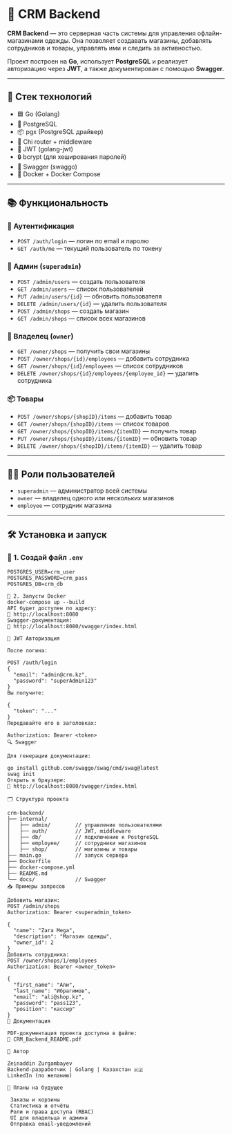 # 🧾 CRM Backend

**CRM Backend** — это серверная часть системы для управления офлайн-магазинами одежды. Она позволяет создавать магазины, добавлять сотрудников и товары, управлять ими и следить за активностью.

Проект построен на **Go**, использует **PostgreSQL** и реализует авторизацию через **JWT**, а также документирован с помощью **Swagger**.

---

## 🔧 Стек технологий

- 🟦 Go (Golang)
- 🐘 PostgreSQL
- 📦 pgx (PostgreSQL драйвер)
- 🧪 Chi router + middleware
- 🔐 JWT (golang-jwt)
- 🔒 bcrypt (для хеширования паролей)
- 📑 Swagger (swaggo)
- 🐳 Docker + Docker Compose

---

## 📚 Функциональность

### 🔐 Аутентификация
- `POST /auth/login` — логин по email и паролю
- `GET /auth/me` — текущий пользователь по токену

### 👑 Админ (`superadmin`)
- `POST /admin/users` — создать пользователя
- `GET /admin/users` — список пользователей
- `PUT /admin/users/{id}` — обновить пользователя
- `DELETE /admin/users/{id}` — удалить пользователя
- `POST /admin/shops` — создать магазин
- `GET /admin/shops` — список всех магазинов

### 🏪 Владелец (`owner`)
- `GET /owner/shops` — получить свои магазины
- `POST /owner/shops/{id}/employees` — добавить сотрудника
- `GET /owner/shops/{id}/employees` — список сотрудников
- `DELETE /owner/shops/{id}/employees/{employee_id}` — удалить сотрудника

### 📦 Товары
- `POST /owner/shops/{shopID}/items` — добавить товар
- `GET /owner/shops/{shopID}/items` — список товаров
- `GET /owner/shops/{shopID}/items/{itemID}` — получить товар
- `PUT /owner/shops/{shopID}/items/{itemID}` — обновить товар
- `DELETE /owner/shops/{shopID}/items/{itemID}` — удалить товар

---

## 🧑‍💼 Роли пользователей

- `superadmin` — администратор всей системы
- `owner` — владелец одного или нескольких магазинов
- `employee` — сотрудник магазина

---

## 🛠️ Установка и запуск

### 📄 1. Создай файл `.env`

```env
POSTGRES_USER=crm_user
POSTGRES_PASSWORD=crm_pass
POSTGRES_DB=crm_db

🐳 2. Запусти Docker
docker-compose up --build
API будет доступен по адресу:
📍 http://localhost:8080
Swagger-документация:
📄 http://localhost:8080/swagger/index.html

🔑 JWT Авторизация

После логина:

POST /auth/login
{
  "email": "admin@crm.kz",
  "password": "superAdmin123"
}
Вы получите:

{
  "token": "..."
}
Передавайте его в заголовках:

Authorization: Bearer <token>
🔍 Swagger

Для генерации документации:

go install github.com/swaggo/swag/cmd/swag@latest
swag init
Открыть в браузере:
🧭 http://localhost:8080/swagger/index.html

🗂 Структура проекта

crm-backend/
├── internal/
│   ├── admin/        // управление пользователями
│   ├── auth/         // JWT, middleware
│   ├── db/           // подключение к PostgreSQL
│   ├── employee/     // сотрудники магазинов
│   ├── shop/         // магазины и товары
├── main.go           // запуск сервера
├── Dockerfile
├── docker-compose.yml
├── README.md
└── docs/             // Swagger
📥 Примеры запросов

Добавить магазин:
POST /admin/shops
Authorization: Bearer <superadmin_token>

{
  "name": "Zara Mega",
  "description": "Магазин одежды",
  "owner_id": 2
}
Добавить сотрудника:
POST /owner/shops/1/employees
Authorization: Bearer <owner_token>

{
  "first_name": "Али",
  "last_name": "Ибрагимов",
  "email": "ali@shop.kz",
  "password": "pass123",
  "position": "кассир"
}
📄 Документация

PDF-документация проекта доступна в файле:
📎 CRM_Backend_README.pdf

🧠 Автор

Zeinaddin Zurgambayev
Backend-разработчик | Golang | Казахстан 🇰🇿
LinkedIn (по желанию)

📌 Планы на будущее

 Заказы и корзины
 Статистика и отчёты
 Роли и права доступа (RBAC)
 UI для владельца и админа
 Отправка email-уведомлений
